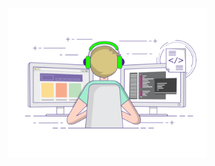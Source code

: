 <img align="right" alt="Coding" width="318" src="https://raw.githubusercontent.com/devSouvik/devSouvik/master/gif3.gif">


